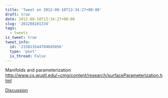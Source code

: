 ```yaml
---
title: 'Tweet on 2012-08-10T13:34:27+00:00'
draft: true
date: 2012-08-10T13:34:27+00:00
slug: '201208101334'
tags:
  - tweets
is_tweet: true
tweet_info:
  id: '233813544704045056'
  type: 'post'
  is_thread: False
---
```




Manifolds and parameterization <http://www.cs.wustl.edu/~cmg/content/research/surfaceParameterization.html>

[Discussion](https://x.com/sytelus/status/233813544704045056)
